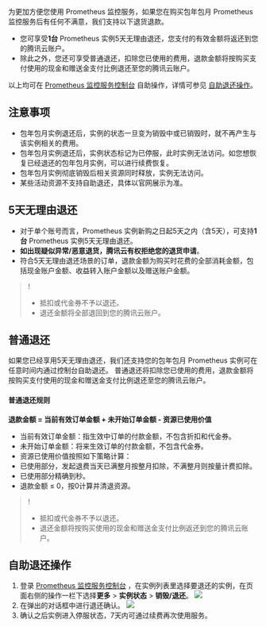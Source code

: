 
为更加方便您使用 Prometheus 监控服务，如果您在购买包年包月 Prometheus 监控服务后有任何不满意，我们支持以下退货退款。
- 您可享受**1台** Prometheus 实例5天无理由退还，您支付的有效金额将返还到您的腾讯云账户。
- 除此之外，您还可享受普通退还，扣除您已使用的费用，退款金额将按购买支付使用的现金和赠送金支付比例退还至您的腾讯云账户。

以上均可在 [Prometheus 监控服务控制台](https://console.cloud.tencent.com/monitor/prometheus/open) 自助操作，详情可参见 [自助退还操作](#.E8.87.AA.E5.8A.A9.E9.80.80.E8.BF.98.E6.93.8D.E4.BD.9C)。

## 注意事项
- 包年包月实例退还后，实例的状态一旦变为销毁中或已销毁时，就不再产生与该实例相关的费用。
- 包年包月实例退还后，实例状态标记为已停服，此时实例无法访问。如您想恢复已经退还的包年包月实例，可以进行续费恢复。
- 包年包月实例彻底销毁后相关资源同时释放，实例无法访问。
- 某些活动资源不支持自助退还，具体以官网展示为准。

## 5天无理由退还
- 对于单个账号而言，Prometheus 实例新购之日起5天之内（含5天），可支持**1台** Prometheus 实例5天无理由退还。
- **如出现疑似异常/恶意退货，腾讯云有权拒绝您的退货申请**。
- 符合5天无理由退还场景的订单，退款金额为购买时花费的全部消耗金额，包括现金账户金额、收益转入账户金额以及赠送账户金额。

>!
>- 抵扣或代金券不予以退还。
>- 退还金额将全部退回到您的腾讯云账户。

## 普通退还

如果您已经享用5天无理由退还，我们还支持您的包年包月 Prometheus 实例可在任意时间内通过控制台自助退还。
普通退还将扣除您已使用的费用，退款金额将按购买支付使用的现金和赠送金支付比例退还至您的腾讯云账户。

#### 普通退还规则

**退款金额 = 当前有效订单金额 + 未开始订单金额 - 资源已使用价值**

- 当前有效订单金额：指生效中订单的付款金额，不包含折扣和代金券。
- 未开始订单金额：将来生效订单的付款金额，不包含代金券。
- 资源已使用价值按照如下策略计算：
 - 已使用部分，发起退费当天已满整月按整月扣除，不满整月则按量计费扣除。
 - 已使用部分精确到秒。
 - 退款金额 ≤ 0，按0计算并清退资源。

>!
>- 抵扣或代金券不予以退还。
>- 退还金额将按购买使用的现金和赠送金支付比例返还到您的腾讯云账户。

## 自助退还操作
1. 登录 [ Prometheus 监控服务控制台](https://console.cloud.tencent.com/cdb) ，在实例列表里选择要退还的实例，在页面右侧的操作一栏下选择**更多** > **实例状态** > **销毁/退还**。
![](https://main.qcloudimg.com/raw/5a57da6164e13cafacead993a685a13b.png)
2. 在弹出的对话框中进行退还确认。
![](https://main.qcloudimg.com/raw/a85b561facbbc217a369b059c3d05dde.png)
3. 确认之后实例进入停服状态，7天内可通过续费再次使用服务。
